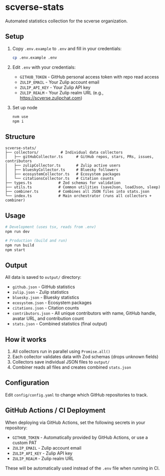 # scverse-stats

Automated statistics collection for the scverse organization.

## Setup

1. Copy `.env.example` to `.env` and fill in your credentials:

   ```bash
   cp .env.example .env
   ```

2. Edit `.env` with your credentials:
   - `GITHUB_TOKEN` - GitHub personal access token with repo read access
   - `ZULIP_EMAIL` - Your Zulip account email
   - `ZULIP_API_KEY` - Your Zulip API key
   - `ZULIP_REALM` - Your Zulip realm URL (e.g., https://scverse.zulipchat.com)

3. Set up node

    ```bash
    nvm use
    npm i
    ```

## Structure

```
scverse-stats/
├── collectors/          # Individual data collectors
│   ├── gitHubCollector.ts      # GitHub repos, stars, PRs, issues, contributors
│   ├── zulipCollector.ts       # Zulip active users
│   ├── blueskyCollector.ts     # Bluesky followers
│   ├── ecosystemCollector.ts   # Ecosystem packages
│   └── citationsCollector.ts   # Citation counts
├── types.ts            # Zod schemas for validation
├── utils.ts            # Common utilities (saveJson, loadJson, sleep)
├── combiner.ts         # Combines all JSON files into stats.json
└── index.ts            # Main orchestrator (runs all collectors + combiner)
```

## Usage

```bash
# Development (uses tsx, reads from .env)
npm run dev

# Production (build and run)
npm run build
npm start
```

## Output

All data is saved to `output/` directory:

- `github.json` - GitHub statistics
- `zulip.json` - Zulip statistics
- `bluesky.json` - Bluesky statistics
- `ecosystem.json` - Ecosystem packages
- `citations.json` - Citation counts
- `contributors.json` - All unique contributors with name, GitHub handle, avatar URL, and contribution count
- `stats.json` - Combined statistics (final output)

## How it works

1. All collectors run in parallel using `Promise.all()`
2. Each collector validates data with Zod schemas (drops unknown fields)
3. Collectors save individual JSON files to `output/`
4. Combiner reads all files and creates combined `stats.json`

## Configuration

Edit `config/config.yaml` to change which GitHub repositories to track.

## GitHub Actions / CI Deployment

When deploying via GitHub Actions, set the following secrets in your repository:

- `GITHUB_TOKEN` - Automatically provided by GitHub Actions, or use a custom PAT
- `ZULIP_EMAIL` - Zulip account email
- `ZULIP_API_KEY` - Zulip API key
- `ZULIP_REALM` - Zulip realm URL

These will be automatically used instead of the `.env` file when running in CI.
